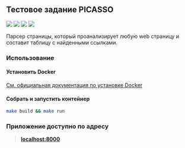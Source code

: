 ## Тестовое задание PICASSO

![](https://img.shields.io/badge/python-3.8-blue)
![](https://img.shields.io/badge/django-4.0-green)
![](https://img.shields.io/badge/beautifulsoup4-4.11-brightgreen)
![](https://img.shields.io/badge/aiohttp-3.8-yellow)

Парсер страницы, который проанализирует любую web страницу и составит таблицу с найденными ссылками.

### Использование

#### Установить Docker

[См. официальная документация по установке Docker](https://docs.docker.com/engine/install/) <br>

#### Собрать и запустить контейнер

```bash
make build && make run
```

### Приложение доступно по адресу

>[**localhost:8000**](http://localhost:8000)